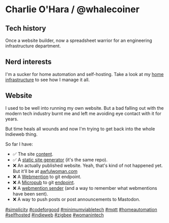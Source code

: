 # Charlie O'Hara / @whalecoiner

## Tech history
Once a website builder, now a spreadsheet warrior for an engineering infrastructure department. 

## Nerd interests
I'm a sucker for home automation and self-hosting. Take a look at my [home infrastructure](https://github.com/whalecoiner/home) to see how I manage it all.

## Website
I used to be well into running my own website. But a bad falling out with the modern tech industry burnt me and left me avoiding eye contact with it for years. 

But time heals all wounds and now I'm trying to get back into the whole Indieweb thing.

So far I have:

- ✅ The site [content](https://github.com/whalecoiner/site).
- ✅ A [static site generator](https://github.com/whalecoiner/site) (it's the same repo).
- ❌ An actually published website. Yeah, that's kind of not happened yet. But it'll be at [awfulwoman.com](https://awfulwoman.com)
- ❌ A [Webmention](https://indieweb.org/Webmention) to git endpoint.
- ❌ A [Micropub](https://indieweb.org/Micropub) to git [endpoint](https://indieweb.org/Micropub/Servers).
- ❌ A [webmention sender](https://aaronparecki.com/2018/06/30/11/your-first-webmention) (and a way to remember what webmentions have been sent).
- ❌ A way to push posts or post announcements to Mastodon.



[#simplicity](https://github.com/topics/simplicity) [#codeforgood](https://github.com/topics/codeforgood) [#minimumviabletech](https://github.com/topics/minimumviabletech) [#mqtt](https://github.com/topics/mqtt) [#homeautomation](https://github.com/topics/homeautomation) [#selfhosted](https://github.com/topics/selfhosted) [#indieweb](https://github.com/topics/indieweb) [#zigbee](https://github.com/topics/zigbee) [#womanintech](https://github.com/topics/womanintech)

<!--
**whalecoiner/whalecoiner** is a ✨ _special_ ✨ repository because its `README.md` (this file) appears on your GitHub profile.

Here are some ideas to get you started:

- 🔭 I’m currently working on ...
- 🌱 I’m currently learning ...
- 👯 I’m looking to collaborate on ...
- 🤔 I’m looking for help with ...
- 💬 Ask me about ...
- 📫 How to reach me: ...
- 😄 Pronouns: ...
- ⚡ Fun fact: ...
-->
